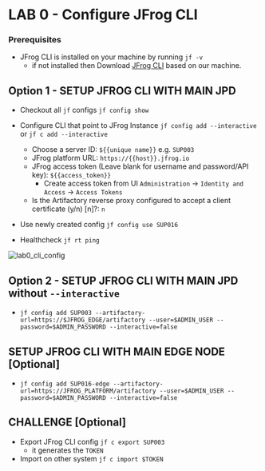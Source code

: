 # LAB 0 - Configure JFrog CLI

### Prerequisites
- JFrog CLI is installed on your machine by running `jf -v`
  - if not installed then Download [JFrog CLI](https://jfrog.com/getcli/) based on our machine.
  

## Option 1 - SETUP JFROG CLI WITH MAIN JPD
- Checkout all ``jf`` configs ``jf config show``


- Configure CLI that point to JFrog Instance ``jf config add --interactive`` or ``jf c add --interactive``
    - Choose a server ID: ```${{unique name}}``` e.g. `SUP003`
    - JFrog platform URL: ```https://{{host}}.jfrog.io```
    - JFrog access token (Leave blank for username and password/API key): ```${{access_token}}```
        - Create access token from UI ``Administration`` -> ``Identity and Access`` -> ``Access Tokens``
    - Is the Artifactory reverse proxy configured to accept a client certificate (y/n) [n]?: ``n``


- Use newly created config ``jf config use SUP016``


- Healthcheck ``jf rt ping``

![lab0_cli_config](https://user-images.githubusercontent.com/7561138/164789237-bcfd7067-19f6-491f-aae5-e903ad691714.gif)



## Option 2 - SETUP JFROG CLI WITH MAIN JPD without ``--interactive``
- ``jf config add SUP003 --artifactory-url=https://$JFROG_EDGE/artifactory --user=$ADMIN_USER --password=$ADMIN_PASSWORD --interactive=false``


## SETUP JFROG CLI WITH MAIN EDGE NODE [Optional]
- ``jf config add SUP016-edge --artifactory-url=https://JFROG_PLATFORM/artifactory --user=$ADMIN_USER --password=$ADMIN_PASSWORD --interactive=false``


## CHALLENGE  [Optional]
- Export JFrog CLI config ``jf c export SUP003``
  - it generates the `TOKEN`
- Import on other system ``jf c import $TOKEN``
